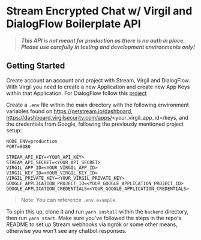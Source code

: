# Stream Encrypted Chat w/ Virgil and DialogFlow Boilerplate API

> **_This API is not meant for production as there is no auth in place. Please
> use carefully in testing and development environments only!_**

## Getting Started

Create account an account and project with Stream, Virgil and DialogFlow. With Virgil you need to create
a new Application and create new App Keys within that Application. For DialogFlow follow this [project](https://github.com/googleapis/nodejs-dialogflow)

Create a `.env` file within the main directory with the following environment
variables found on https://getstream.io/dashboard,
https://dashboard.virgilsecurity.com/apps/<your_virgil_app_id>/keys, and the
credentials from Google, following the previously mentioned project setup:

```
NODE_ENV=production
PORT=8080

STREAM_API_KEY=<YOUR_API_KEY>
STREAM_API_SECRET=<YOUR_API_SECRET>
VIRGIL_APP_ID=<YOUR_VIRGIL_APP_ID>
VIRGIL_KEY_ID=<YOUR_VIRGIL_KEY_ID>
VIRGIL_PRIVATE_KEY=<YOUR_VIRGIL_PRIVATE_KEY>
GOOGLE_APPLICATION_PROJECT_ID=<YOUR_GOOGLE_APPLICATION_PROJECT_ID>
GOOGLE_APPLICATION_CREDENTIALS=<YOUR_GOOGLE_APPLICATION_CREDENTIALS>
```

> Note: You can reference `.env.example`.

To spin this up, clone it and run `yarn install` within the `backend` directory,
then run `yarn start`. Make sure you've followed the steps in the repo's README to set up 
Stream webhooks via ngrok or some other means, otherwise you won't see any chatbot responses.

